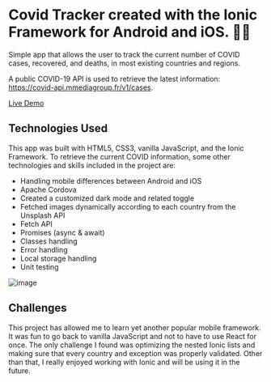 # Covid Tracker created with the Ionic Framework for Android and iOS. 🦠😷
Simple app that allows the user to track the current number of COVID cases, recovered, and deaths, in most existing countries and regions.

A public COVID-19 API is used to retrieve the latest information: https://covid-api.mmediagroup.fr/v1/cases.

[Live Demo](https://www.francescogruosso.xyz/covid/app)

## Technologies Used
This app was built with HTML5, CSS3, vanilla JavaScript, and the Ionic Framework.
To retrieve the current COVID information, some other technologies and skills included in the project are:

- Handling mobile differences between Android and iOS
- Apache Cordova
- Created a customized dark mode and related toggle
- Fetched images dynamically according to each country from the Unsplash API
- Fetch API
- Promises (async & await)
- Classes handling
- Error handling
- Local storage handling
- Unit testing

![image](https://user-images.githubusercontent.com/64712227/135275867-9551cb37-21da-495d-b8c9-1084d4ba24c3.png)

## Challenges
This project has allowed me to learn yet another popular mobile framework.
It was fun to go back to vanilla JavaScript and not to have to use React for once.
The only challenge I found was optimizing the nested Ionic lists and making sure that every country and exception was properly validated. Other than that, I really enjoyed working with Ionic and will be using it in the future. 

